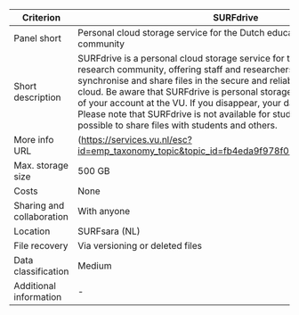 |Criterion|SURFdrive|
|---|---|
|Panel short|Personal cloud storage service for the Dutch education and research community|
|Short description|SURFdrive is a personal cloud storage service for the Dutch education and research community, offering staff and researchers an easy way to store, synchronise and share files in the secure and reliable SURF community cloud. Be aware that SURFdrive is personal storage linked to the existence of your account at the VU. If you disappear, your data also disappear. <br> Please note that SURFdrive is not available for students. However, it is possible to share files with students and others.|
|More info URL|(https://services.vu.nl/esc?id=emp_taxonomy_topic&topic_id=fb4eda9f978f09d0e553359fe153afa5)|
|Max. storage size|500 GB|
|Costs|None|
|Sharing and collaboration|With anyone|
|Location|SURFsara (NL)|
|File recovery|Via versioning or deleted files|
|Data classification|Medium|
|Additional information|-|
